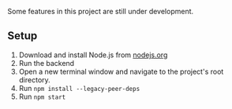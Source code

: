 Some features in this project are still under development.

## Setup

1. Download and install Node.js from [nodejs.org](https://nodejs.org/)
1. Run the backend
1. Open a new terminal window and navigate to the project's root directory.
1. Run `npm install --legacy-peer-deps`
1. Run `npm start`
